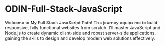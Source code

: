 # ODIN-Full-Stack-JavaScript
Welcome to My Full Stack JavaScript Path! This journey equips me to build responsive, fully functional websites from scratch. I'll master JavaScript and Node.js to create dynamic client-side and robust server-side applications, gaining the skills to design and develop modern web solutions effectively.
